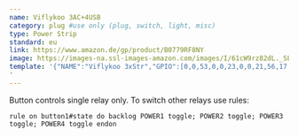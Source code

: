 ```yaml
---
name: Viflykoo 3AC+4USB
category: plug #use only (plug, switch, light, misc)
type: Power Strip
standard: eu
link: https://www.amazon.de/gp/product/B0779RF8NY
image: https://images-na.ssl-images-amazon.com/images/I/61cW9rz82dL._SL1000_.jpg
template: '{"NAME":"Viflykoo 3xStr","GPIO":[0,0,53,0,0,23,0,0,21,56,17,24,22],"FLAG":1,"BASE":18}
'
---
```

Button controls single relay only. To switch other relays use rules:
```
rule on button1#state do backlog POWER1 toggle; POWER2 toggle; POWER3 toggle; POWER4 toggle endon
```
